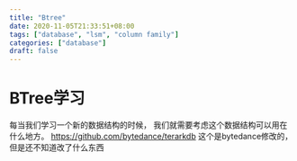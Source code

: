 ```yaml
---
title: "Btree"
date: 2020-11-05T21:33:51+08:00
tags: ["database", "lsm", "column family"]
categories: ["database"]
draft: false
---
```


# BTree学习

每当我们学习一个新的数据结构的时候， 我们就需要考虑这个数据结构可以用在什么地方。
https://github.com/bytedance/terarkdb 这个是bytedance修改的， 但是还不知道改了什么东西

